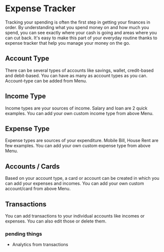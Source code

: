 # Expense Tracker

Tracking your spending is often the first step in getting your finances in order. By understanding what you spend money on and how much you spend, you can see exactly where your cash is going and areas where you can cut back. It's easy to make this part of your everyday routine thanks to expense tracker that help you manage your money on the go.

## Account Type

There can be several types of accounts like savings, wallet, credit-based and debit-based. You can have as many as account types as you can. Account-type can be added from Menu.

## Income Type

Income types are your sources of income. Salary and loan are 2 quick examples. You can add your own custom income type from above Menu.

## Expense Type

Expense types are sources of your expenditure. Mobile Bill, House Rent are few examples. You can add your own custom expense type from above Menu. 

## Accounts / Cards

Based on your account type, a card or account can be created in which you can add your expenses and incomes. You can add your own custom account/card from above Menu.

## Transactions
You can add transactions to your individual accounts like incomes or expenses. You can also edit those or delete them.

### pending things

* Analytics from transactions

